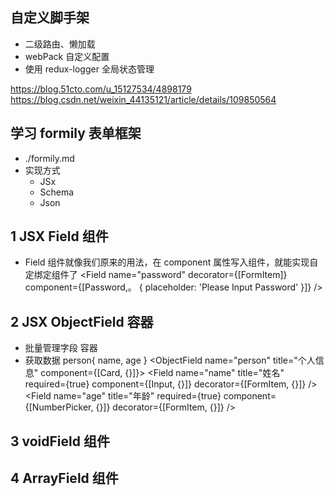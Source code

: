 ## 自定义脚手架

- 二级路由、懒加载
- webPack 自定义配置
- 使用 redux-logger 全局状态管理

https://blog.51cto.com/u_15127534/4898179
https://blog.csdn.net/weixin_44135121/article/details/109850564

## 学习 formily 表单框架
- ./formily.md
- 实现方式
  - JSx
  - Schema
  - Json

## 1 JSX Field 组件

- Field 组件就像我们原来的用法，在 component 属性写入组件，就能实现自定绑定组件了
  <Field
  name="password"
  decorator={[FormItem]}
  component={[Password,。
  { placeholder: 'Please Input Password' }]}
  />

## 2 JSX ObjectField 容器

- 批量管理字段 容器
- 获取数据 person{ name, age }
  <ObjectField name="person" title="个人信息" component={[Card, {}]}>
  <Field
  name="name"
  title="姓名"
  required={true}
  component={[Input, {}]}
  decorator={[FormItem, {}]}
  />
  <Field
  name="age"
  title="年龄"
  required={true}
  component={[NumberPicker, {}]}
  decorator={[FormItem, {}]}
  />
  </ObjectField>

## 3 voidField 组件

## 4 ArrayField 组件
